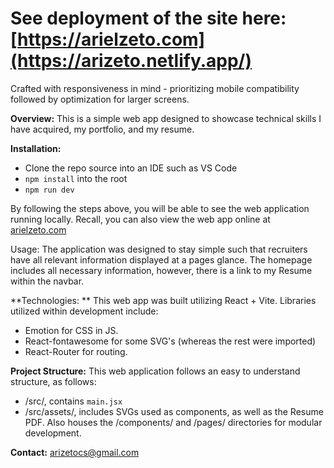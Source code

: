 # See deployment of the site here: [https://arielzeto.com](https://arizeto.netlify.app/)

Crafted with responsiveness in mind - prioritizing mobile compatibility followed by optimization for larger screens.

**Overview:** This is a simple web app designed to showcase technical skills I have acquired, my portfolio, and my resume.

**Installation:**

- Clone the repo source into an IDE such as VS Code
- `npm install` into the root
- `npm run dev`

By following the steps above, you will be able to see the web application running locally.
Recall, you can also view the web app online at [arielzeto.com](https://arizeto.netlify.app/)

Usage: The application was designed to stay simple such that recruiters have all relevant information displayed at a pages glance. The homepage includes all necessary information, however, there is a link to my Resume within the navbar.

**Technologies: ** This web app was built utilizing React + Vite. Libraries utilized within development include:

- Emotion for CSS in JS.
- React-fontawesome for some SVG's (whereas the rest were imported)
- React-Router for routing.

**Project Structure:** This web application follows an easy to understand structure, as follows:

- /src/, contains `main.jsx`
- /src/assets/, includes SVGs used as components, as well as the Resume PDF. Also houses the /components/ and /pages/ directories for modular development.

**Contact:** arizetocs@gmail.com
